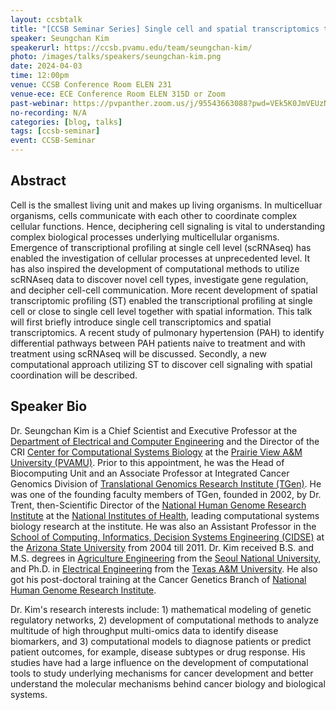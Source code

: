 ```yaml
---
layout: ccsbtalk
title: "[CCSB Seminar Series] Single cell and spatial transcriptomics to study differential pathways and cell signaling"
speaker: Seungchan Kim
speakerurl: https://ccsb.pvamu.edu/team/seungchan-kim/
photo: /images/talks/speakers/seungchan-kim.png
date: 2024-04-03
time: 12:00pm
venue: CCSB Conference Room ELEN 231
venue-ece: ECE Conference Room ELEN 315D or Zoom
past-webinar: https://pvpanther.zoom.us/j/95543663088?pwd=VEk5K0JmVEUzN2FIdTd5dFFpRHhKZz09&from=addon
no-recording: N/A
categories: [blog, talks]
tags: [ccsb-seminar]
event: CCSB-Seminar
---
```



## Abstract

Cell is the smallest living unit and makes up living organisms.  In multicelluar organisms, cells communicate with each other to coordinate complex cellular functions.  Hence, deciphering cell signaling is vital to understanding complex biological processes underlying multicellular organisms.  Emergence of transcriptional profiling at single cell level (scRNAseq) has enabled the investigation of cellular processes at unprecedented level.  It has also inspired the development of computational methods to utilize scRNAseq data to discover novel cell types, investigate gene regulation, and decipher cell-cell communication.  More recent development of spatial transcriptomic profiling (ST) enabled the transcriptional profiling at single cell or close to single cell level together with spatial information.  This talk will first briefly introduce single cell transcriptomics and spatial transcriptomics. A recent study of pulmonary hypertension (PAH) to identify differential pathways between PAH patients naive to treatment and with treatment using scRNAseq will be discussed.  Secondly, a new computational approach utilizing ST to discover cell signaling with spatial coordination will be described.


## Speaker Bio

Dr. Seungchan Kim is a Chief Scientist and Executive Professor at the [Department of Electrical and Computer Engineering](http://www.pvamu.edu/ece/) and the Director of the CRI [Center for Computational Systems Biology]({{site.baseurl}}{{"/"}}) at the [Prairie View A&M University (PVAMU)](http://www.pvamu.edu).  Prior to this appointment, he was the Head of Biocomputing Unit and an Associate Professor at Integrated Cancer Genomics Division of [Translational Genomics Research Institute (TGen)](http://www.tgen.org).  He was one of the founding faculty members of TGen, founded in 2002, by Dr. Trent, then-Scientific Director of the [National Human Genome Research Institute](https://www.genome.gov) at the [National Institutes of Health](https://www.nih.gov), leading computational systems biology research at the institute.  He was also an Assistant Professor in the [School of Computing, Informatics, Decision Systems Engineering (CIDSE)](https://cidse.engineering.asu.edu) at the [Arizona State University](http://www.asu.edu) from 2004 till 2011.  Dr. Kim received B.S. and M.S. degrees in [Agriculture Engineering](http://bse.snu.ac.kr/) from the [Seoul National University](http://www.snu.ac.kr), and Ph.D. in [Electrical Engineering](https://engineering.tamu.edu/electrical/) from the [Texas A&M University](http://www.tamu.edu). He also got his post-doctoral training at the Cancer Genetics Branch of [National Human Genome Research Institute](https://www.genome.gov).

Dr. Kim's research interests include: 1) mathematical modeling of genetic regulatory networks, 2) development of computational methods to analyze multitude of high throughput multi-omics data to identify disease biomarkers, and 3) computational models to diagnose patients or predict patient outcomes, for example, disease subtypes or drug response. His studies have had a large influence on the development of computational tools to study underlying mechanisms for cancer development and better understand the molecular mechanisms behind cancer biology and biological systems.



